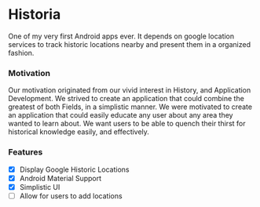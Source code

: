 # Historia
One of my very first Android apps ever. It depends on google location services to track historic locations nearby and present them in a organized fashion. 
### Motivation
Our motivation originated from our vivid interest in History, and Application Development. We strived to create an application that could combine the greatest of both Fields, in a simplistic manner. We were motivated to create an application that could easily educate any user about any area they wanted to learn about. We want users to be able to quench their thirst for historical knowledge easily, and effectively.
### Features

- [x] Display Google Historic Locations
- [x] Android Material Support
- [x] Simplistic UI
- [ ] Allow for users to add locations
